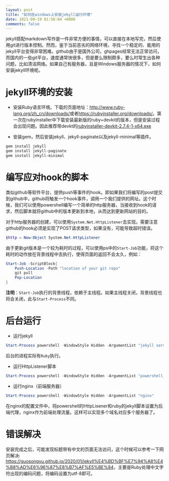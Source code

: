 ```yaml
---
layout: post
title: "如何在windows上安装jekyll运行环境"
date: 2021-09-19 01:58:04 +0800
comments: false
---
```


jekyll搭配markdown写作是一件非常方便的事情，可以直接在本地写完，然后使用git进行版本控制。然而，鉴于当前恶劣的网络环境，寻找一个稳定的、能用的jekyll平台变得非常困难。github由于是国外公司，ghpages经常无法正常访问，而国内的一些git平台，速度通常快很多，但是要么限制颇多，要么时常生出各种问题，比如清洁网络。如果自己有服务器，且是Windows服务器的情况下，如何安装jekyll环境呢。

# jekyll环境的安装

- 安装Ruby语言环境。下载的页面地址：<http://www.ruby-lang.org/zh_cn/downloads/>或者<https://rubyinstaller.org/downloads/>。第一次在rubyinstaller中下载安装最新版的ruby+devkit的版本，但是安装过程会出现问题。因此推荐带devkt的[rubyinstaller-devkit-2.7.4-1-x64.exe](https://github.com/oneclick/rubyinstaller2/releases/download/RubyInstaller-2.7.4-1/rubyinstaller-devkit-2.7.4-1-x64.exe)

- 安装gem，然后安装jekyll、jekyll-paginate以及jekyll-minimal等插件。

```bash
gem install jekyll
gem install jekyll-paginate
gem install jekyll-minimal
```

# 编写应对hook的脚本

类似github等软件平台，提供push等事件的hook。即如果我们将编写的post提交到github中，github将触发一个hook事件，调用一个我们提供的网址。这个时候，我们可以使用powershell编写一个简单的http服务器，当接收到hook的请求，然后脚本就将github中的版本更新到本地，从而达到更新网站的目的。

对于http服务器的创建，可以使用`System.Net.HttpListener`去实现。需要注意github的hook必须是实现了POST请求类型，如果没有，可能导致超时错误。

```powershell
$http = New-Object System.Net.HttpListener
```

由于更新git版本是一个较为耗时的过程，可以使用ps中的`Start-Job`功能，将这个耗时的动作放在背景线程中去执行，使得页面的返回不会太久，例如：

```powershell
Start-Job -ScriptBlock{
    Push-Location -Path "location of your git repo"
    git pull
    Pop-Location
}
```

**注明**：`Start-Job`执行的背景线程，依赖于主线程。如果主线程关闭，背景线程也将会关闭，此与`Start-Process`不同。


# 后台运行


- 运行jekyll

```powershell
Start-Process powershell -WindowStyle Hidden -ArgumentList "jekyll server"
```

后台的进程实际有`Ruby`执行。

- 运行HttpListener脚本

```powershell
Start-Process powershell -WindowStyle Hidden -ArgumentList "powershell_script_filepath"
```

- 运行nginx（前端服务器）

```powershell
Start-Process powershell -WindowStyle Hidden -ArgumentList "nginx"
```

在nginx的配置文件中，将powershell的HttpLisener和ruby的jekyll脚本设置为后端代理，nginx作为前端处理流量。这样可以实现多个域名对应多个服务器了。

# 错误解决

安装完成之后，可能发现标题带有中文的页面无法访问，这个时候可以参考一下网页解决: <https://guosongyu.github.io/2020/01/jekyll%E4%BD%BF%E7%94%A8%E4%B8%AD%E6%96%87%E8%B7%AF%E5%BE%84>，主要是Ruby处理中文字符出现的编码问题，将编码设置为utf-8即可。
